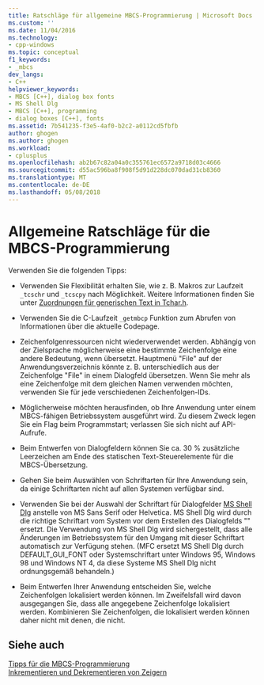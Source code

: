 ```yaml
---
title: Ratschläge für allgemeine MBCS-Programmierung | Microsoft Docs
ms.custom: ''
ms.date: 11/04/2016
ms.technology:
- cpp-windows
ms.topic: conceptual
f1_keywords:
- _mbcs
dev_langs:
- C++
helpviewer_keywords:
- MBCS [C++], dialog box fonts
- MS Shell Dlg
- MBCS [C++], programming
- dialog boxes [C++], fonts
ms.assetid: 7b541235-f3e5-4af0-b2c2-a0112cd5fbfb
author: ghogen
ms.author: ghogen
ms.workload:
- cplusplus
ms.openlocfilehash: ab2b67c82a04a0c355761ec6572a9718d03c4666
ms.sourcegitcommit: d55ac596ba8f908f5d91d228dc070dad31cb8360
ms.translationtype: MT
ms.contentlocale: de-DE
ms.lasthandoff: 05/08/2018
---
```

# <a name="general-mbcs-programming-advice"></a>Allgemeine Ratschläge für die MBCS-Programmierung
Verwenden Sie die folgenden Tipps:  
  
-   Verwenden Sie Flexibilität erhalten Sie, wie z. B. Makros zur Laufzeit `_tcschr` und `_tcscpy` nach Möglichkeit. Weitere Informationen finden Sie unter [Zuordnungen für generischen Text in Tchar.h](../text/generic-text-mappings-in-tchar-h.md).  
  
-   Verwenden Sie die C-Laufzeit `_getmbcp` Funktion zum Abrufen von Informationen über die aktuelle Codepage.  
  
-   Zeichenfolgenressourcen nicht wiederverwendet werden. Abhängig von der Zielsprache möglicherweise eine bestimmte Zeichenfolge eine andere Bedeutung, wenn übersetzt. Hauptmenü "File" auf der Anwendungsverzeichnis könnte z. B. unterschiedlich aus der Zeichenfolge "File" in einem Dialogfeld übersetzen. Wenn Sie mehr als eine Zeichenfolge mit dem gleichen Namen verwenden möchten, verwenden Sie für jede verschiedenen Zeichenfolgen-IDs.  
  
-   Möglicherweise möchten herausfinden, ob Ihre Anwendung unter einem MBCS-fähigen Betriebssystem ausgeführt wird. Zu diesem Zweck legen Sie ein Flag beim Programmstart; verlassen Sie sich nicht auf API-Aufrufe.  
  
-   Beim Entwerfen von Dialogfeldern können Sie ca. 30 % zusätzliche Leerzeichen am Ende des statischen Text-Steuerelemente für die MBCS-Übersetzung.  
  
-   Gehen Sie beim Auswählen von Schriftarten für Ihre Anwendung sein, da einige Schriftarten nicht auf allen Systemen verfügbar sind.  
  
-   Verwenden Sie bei der Auswahl der Schriftart für Dialogfelder [MS Shell Dlg](http://msdn.microsoft.com/library/windows/desktop/dd374112) anstelle von MS Sans Serif oder Helvetica. MS Shell Dlg wird durch die richtige Schriftart vom System vor dem Erstellen des Dialogfelds "" ersetzt. Die Verwendung von MS Shell Dlg wird sichergestellt, dass alle Änderungen im Betriebssystem für den Umgang mit dieser Schriftart automatisch zur Verfügung stehen. (MFC ersetzt MS Shell Dlg durch DEFAULT_GUI_FONT oder Systemschriftart unter Windows 95, Windows 98 und Windows NT 4, da diese Systeme MS Shell Dlg nicht ordnungsgemäß behandeln.)  
  
-   Beim Entwerfen Ihrer Anwendung entscheiden Sie, welche Zeichenfolgen lokalisiert werden können. Im Zweifelsfall wird davon ausgegangen Sie, dass alle angegebene Zeichenfolge lokalisiert werden. Kombinieren Sie Zeichenfolgen, die lokalisiert werden können daher nicht mit denen, die nicht.  
  
## <a name="see-also"></a>Siehe auch  
 [Tipps für die MBCS-Programmierung](../text/mbcs-programming-tips.md)   
 [Inkrementieren und Dekrementieren von Zeigern](../text/incrementing-and-decrementing-pointers.md)